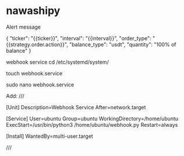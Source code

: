 # nawashipy


Alert message

{
    "ticker": "{{ticker}}",
    "interval": "{{interval}}",
    "order_type": "{{strategy.order.action}}",
    "balance_type": "usdt",
    "quantity": "100% of balance"
}


webhook service
cd /etc/systemd/system/

touch webhook.service

sudo nano webhook.service

Add:
///

[Unit]
Description=Webhook Service
After=network.target

[Service]
User=ubuntu
Group=ubuntu
WorkingDirectory=/home/ubuntu
ExecStart=/usr/bin/python3 /home/ubuntu/webhook.py
Restart=always

[Install]
WantedBy=multi-user.target

///
